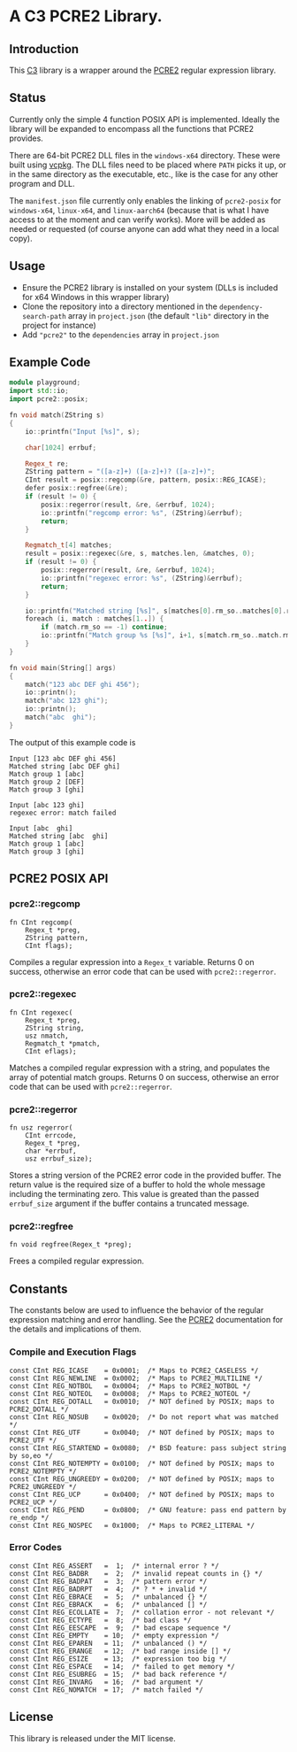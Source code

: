 # A C3 PCRE2 Library.

## Introduction

This [C3](https://c3-lang.org) library is a wrapper around the [PCRE2](https://github.com/PCRE2Project/pcre2) regular expression library.

## Status

Currently only the simple 4 function POSIX API is implemented. Ideally the library will be expanded to encompass all the functions that PCRE2 provides.

There are 64-bit PCRE2 DLL files in the `windows-x64` directory. These were built using [vcpkg](https://vcpkg.io/). The DLL files need to be placed where `PATH` picks it up, or in the same directory as the executable, etc., like is the case for any other program and DLL.

The `manifest.json` file currently only enables the linking of `pcre2-posix` for `windows-x64`, `linux-x64`, and `linux-aarch64` (because that is what I have access to at the moment and can verify works). More will be added as needed or requested (of course anyone can add what they need in a local copy).

## Usage

* Ensure the PCRE2 library is installed on your system (DLLs is included for x64 Windows in this wrapper library)
* Clone the repository into a directory mentioned in the `dependency-search-path` array in `project.json` (the default `"lib"` directory in the project for instance)
* Add `"pcre2"` to the `dependencies` array in `project.json`

## Example Code

```cpp
module playground;
import std::io;
import pcre2::posix;

fn void match(ZString s)
{
    io::printfn("Input [%s]", s);

    char[1024] errbuf;

    Regex_t re;
    ZString pattern = "([a-z]+) ([a-z]+)? ([a-z]+)";
    CInt result = posix::regcomp(&re, pattern, posix::REG_ICASE);
    defer posix::regfree(&re);
    if (result != 0) {
        posix::regerror(result, &re, &errbuf, 1024);
        io::printfn("regcomp error: %s", (ZString)&errbuf);
        return;
    }

    Regmatch_t[4] matches;
    result = posix::regexec(&re, s, matches.len, &matches, 0);
    if (result != 0) {
        posix::regerror(result, &re, &errbuf, 1024);
        io::printfn("regexec error: %s", (ZString)&errbuf);
        return;
    }

    io::printfn("Matched string [%s]", s[matches[0].rm_so..matches[0].rm_eo-1]);
    foreach (i, match : matches[1..]) {
        if (match.rm_so == -1) continue;
        io::printfn("Match group %s [%s]", i+1, s[match.rm_so..match.rm_eo-1]);
    }
}

fn void main(String[] args)
{
    match("123 abc DEF ghi 456");
    io::printn();
    match("abc 123 ghi");
    io::printn();
    match("abc  ghi");
}
```
The output of this example code is
```
Input [123 abc DEF ghi 456]
Matched string [abc DEF ghi]
Match group 1 [abc]
Match group 2 [DEF]
Match group 3 [ghi]

Input [abc 123 ghi]
regexec error: match failed

Input [abc  ghi]
Matched string [abc  ghi]
Match group 1 [abc]
Match group 3 [ghi]
```

## PCRE2 POSIX API

### pcre2::regcomp

```
fn CInt regcomp(
    Regex_t *preg,
    ZString pattern,
    CInt flags);
```
Compiles a regular expression into a `Regex_t` variable. Returns 0 on success, otherwise an error code that can be used with `pcre2::regerror`.

### pcre2::regexec

```
fn CInt regexec(
    Regex_t *preg,
    ZString string,
    usz nmatch,
    Regmatch_t *pmatch,
    CInt eflags);
```
Matches a compiled regular expression with a string, and populates the array of potential match groups. Returns 0 on success, otherwise an error code that can be used with `pcre2::regerror`.

### pcre2::regerror

```
fn usz regerror(
    CInt errcode,
    Regex_t *preg,
    char *errbuf,
    usz errbuf_size);
```
Stores a string version of the PCRE2 error code in the provided buffer. The return value is the required size of a buffer to hold the whole message including the terminating zero. This value is greated than the passed `errbuf_size` argument if the buffer contains a truncated message.

### pcre2::regfree

```
fn void regfree(Regex_t *preg);
```
Frees a compiled regular expression.

## Constants

The constants below are used to influence the behavior of the regular expression matching and error handling. See the [PCRE2](https://pcre2project.github.io/pcre2/doc/html/pcre2posix.html) documentation for the details and implications of them.

### Compile and Execution Flags

```
const CInt REG_ICASE    = 0x0001;  /* Maps to PCRE2_CASELESS */
const CInt REG_NEWLINE  = 0x0002;  /* Maps to PCRE2_MULTILINE */
const CInt REG_NOTBOL   = 0x0004;  /* Maps to PCRE2_NOTBOL */
const CInt REG_NOTEOL   = 0x0008;  /* Maps to PCRE2_NOTEOL */
const CInt REG_DOTALL   = 0x0010;  /* NOT defined by POSIX; maps to PCRE2_DOTALL */
const CInt REG_NOSUB    = 0x0020;  /* Do not report what was matched */
const CInt REG_UTF      = 0x0040;  /* NOT defined by POSIX; maps to PCRE2_UTF */
const CInt REG_STARTEND = 0x0080;  /* BSD feature: pass subject string by so,eo */
const CInt REG_NOTEMPTY = 0x0100;  /* NOT defined by POSIX; maps to PCRE2_NOTEMPTY */
const CInt REG_UNGREEDY = 0x0200;  /* NOT defined by POSIX; maps to PCRE2_UNGREEDY */
const CInt REG_UCP      = 0x0400;  /* NOT defined by POSIX; maps to PCRE2_UCP */
const CInt REG_PEND     = 0x0800;  /* GNU feature: pass end pattern by re_endp */
const CInt REG_NOSPEC   = 0x1000;  /* Maps to PCRE2_LITERAL */
```

### Error Codes
```
const CInt REG_ASSERT   =  1;  /* internal error ? */
const CInt REG_BADBR    =  2;  /* invalid repeat counts in {} */
const CInt REG_BADPAT   =  3;  /* pattern error */
const CInt REG_BADRPT   =  4;  /* ? * + invalid */
const CInt REG_EBRACE   =  5;  /* unbalanced {} */
const CInt REG_EBRACK   =  6;  /* unbalanced [] */
const CInt REG_ECOLLATE =  7;  /* collation error - not relevant */
const CInt REG_ECTYPE   =  8;  /* bad class */
const CInt REG_EESCAPE  =  9;  /* bad escape sequence */
const CInt REG_EMPTY    = 10;  /* empty expression */
const CInt REG_EPAREN   = 11;  /* unbalanced () */
const CInt REG_ERANGE   = 12;  /* bad range inside [] */
const CInt REG_ESIZE    = 13;  /* expression too big */
const CInt REG_ESPACE   = 14;  /* failed to get memory */
const CInt REG_ESUBREG  = 15;  /* bad back reference */
const CInt REG_INVARG   = 16;  /* bad argument */
const CInt REG_NOMATCH  = 17;  /* match failed */
```
## License

This library is released under the MIT license.